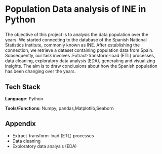 


# Population Data analysis of INE in Python

###

The objective of this project is to analysis the data population over the years. We started connecting to the database of the Spanish National Statistics Institute, commonly known as INE.
After establishing the connection, we retrieve a dataset containing population data from Spain. Subsequently, our task involves .Extract-transform-load (ETL) processes, data cleaning, exploratory data analysis (EDA), generating and visualizing insights.
The aim is to draw conclusions about how the Spanish population has been changing over the years.

## Tech Stack

**Language:** Python

**Tools/Functions:** Numpy, pandas,Matplotlib,Seaborn

## Appendix

* Extract-transform-load (ETL) processes
* Data cleaning
* Exploratory data analysis (EDA)
